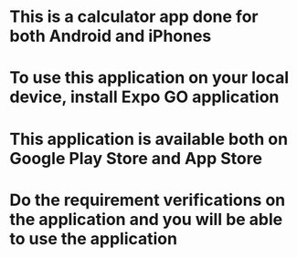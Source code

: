 # This is a calculator app done for both Android and iPhones
# To use this application on your local device, install Expo GO application
# This application is available both on Google Play Store and App Store
# Do the requirement verifications on the application and you will be able to use the application